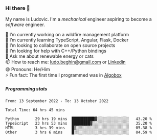 ### Hi there 👋

My name is Ludovic. I'm a *mechanical* engineer aspiring to become a *software* engineer.

 🔭 I’m currently working on a wildfire management platform<br/>
 🌱 I’m currently learning TypeScript, Angular, Flask, Docker<br/>
 👯 I’m looking to collaborate on open source projects<br/>
 🤔 I’m looking for help with C++/Python bindings<br/>
 💬 Ask me about renewable energy or cats<br/>
 📫 How to reach me: ludo.beghin@gmail.com or [Linkedin](https://www.linkedin.com/in/ludovic-beghin/)<br/>
 😄 Pronouns: He/Him<br/>
 ⚡ Fun fact: The first time I programmed was in [Algobox](https://fr.wikipedia.org/wiki/Algobox)<br/>

##### Programming stats
<!--START_SECTION:waka-->

```text
From: 13 September 2022 - To: 13 October 2022

Total Time: 64 hrs 45 mins

Python       29 hrs 19 mins  ██████████▓░░░░░░░░░░░░░░   43.20 %
TypeScript   23 hrs 53 mins  ████████▓░░░░░░░░░░░░░░░░   35.20 %
HTML         3 hrs 39 mins   █▒░░░░░░░░░░░░░░░░░░░░░░░   05.38 %
Other        3 hrs 6 mins    █░░░░░░░░░░░░░░░░░░░░░░░░   04.59 %
```

<!--END_SECTION:waka-->
